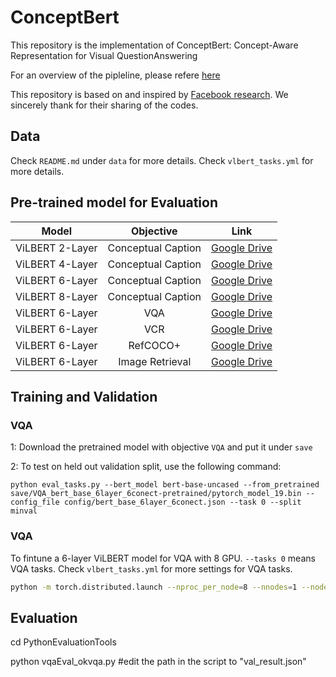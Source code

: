 # ConceptBert

This repository is the implementation of ConceptBert: Concept-Aware Representation for Visual QuestionAnswering

For an overview of the pipleline, please refere [here](https://sc01-trt.thales-systems.ca/gitlab/human-ai-dialog/kilbert/blob/master/kilbert/misc/pipeline.png)

This repository is based on and inspired by [Facebook research](https://github.com/facebookresearch/vilbert-multi-task). We sincerely thank for their sharing of the codes.

## Data

Check `README.md` under `data` for more details.  Check  `vlbert_tasks.yml` for more details. 


## Pre-trained model for Evaluation

| Model | Objective | Link |
|:-------:|:------:|:------:|
|ViLBERT 2-Layer| Conceptual Caption |[Google Drive]()|
|ViLBERT 4-Layer| Conceptual Caption |[Google Drive]()|
|ViLBERT 6-Layer| Conceptual Caption |[Google Drive](https://drive.google.com/drive/folders/1Re0L75uazH3Qrep_aRgtaVelDEz4HV9c?usp=sharing)|
|ViLBERT 8-Layer| Conceptual Caption |[Google Drive]()|
|ViLBERT 6-Layer| VQA |[Google Drive](https://drive.google.com/drive/folders/1nrcVww0u_vozcFRQVr58-YH5LOU1ZiWT?usp=sharing)|
|ViLBERT 6-Layer| VCR |[Google Drive](https://drive.google.com/drive/folders/1QJuMzBarTKU_hAWDSZm60rWiDnbAVEVZ?usp=sharing)|
|ViLBERT 6-Layer| RefCOCO+ |[Google Drive](https://drive.google.com/drive/folders/1GWY2fEbZCYHkcnxd0oysU0olfPdzcD3l?usp=sharing)|
|ViLBERT 6-Layer| Image Retrieval |[Google Drive](https://drive.google.com/drive/folders/18zUTF3ZyOEuOT1z1aykwtIkBUhfROmJo?usp=sharing)|

## Training and Validation




### VQA

1: Download the pretrained model with objective `VQA` and put it under `save`

2: To test on held out validation split, use the following command: 

```
python eval_tasks.py --bert_model bert-base-uncased --from_pretrained save/VQA_bert_base_6layer_6conect-pretrained/pytorch_model_19.bin --config_file config/bert_base_6layer_6conect.json --task 0 --split minval
```




### VQA 

To fintune a 6-layer ViLBERT model for VQA with 8 GPU. `--tasks 0` means VQA tasks. Check `vlbert_tasks.yml` for more settings for VQA tasks.  

```bash
python -m torch.distributed.launch --nproc_per_node=8 --nnodes=1 --node_rank=0 train_tasks.py --bert_model bert-base-uncased --from_pretrained save/bert_base_6_layer_6_connect_freeze_0/pytorch_model_8.bin  --config_file config/bert_base_6layer_6conect.json  --learning_rate 4e-5 --num_workers 16 --tasks 0 --save_name pretrained
```


## Evaluation

cd PythonEvaluationTools

python  vqaEval_okvqa.py #edit the path in the script to "val_result.json"
